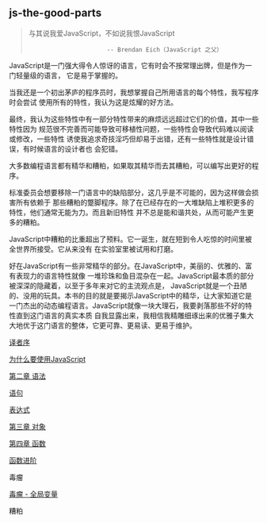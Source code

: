 
## js-the-good-parts

>  与其说我爱JavaScript，不如说我恨JavaScript
>
>                           -- Brendan Eich（JavaScript 之父）


JavaScript是一门强大得令人惊讶的语言，它有时会不按常理出牌，但是作为一门轻量级的语言，
它是易于掌握的。

当我还是一个初出茅庐的程序员时，我想掌握自己所用语言的每个特性，我写程序时会尝试
使用所有的特性，我认为这是炫耀的好方法。

最终，我认为这些特性中有一部分特性带来的麻烦远远超过它们的价值，其中一些特性因为
规范很不完善而可能导致可移植性问题，一些特性会导致代码难以阅读或修改，一些特性
诱使我追求奇技淫巧但却易于出错，还有一些特性就是设计错误，有时候语言的设计者也
会犯错。

大多数编程语言都有精华和糟粕，如果取其精华而去其糟粕，可以编写出更好的程序。

标准委员会想要移除一门语言中的缺陷部分，这几乎是不可能的，因为这样做会损害所有依赖于
那些糟粕的蹩脚程序。除了在已经存在的一大堆缺陷上堆积更多的特性，他们通常无能为力。而且新旧特性
并不总是能和谐共处，从而可能产生更多的糟粕。

JavaScript中糟粕的比重超出了预料。它一诞生，就在短到令人吃惊的时间里被全世界所接受。它从来没有
在实验室里被试用和打磨。

好在JavaScript有一些非常精华的部分。在JavaScript中，美丽的、优雅的、富有表现力的语言特性就像
一堆珍珠和鱼目混杂在一起。JavaScript最本质的部分被深深的隐藏着，以至于多年来对它的主流观点是，
JavaScript就是一个丑陋的、没用的玩具。本书的目的就是要揭示JavaScript中的精华，让大家知道它是
一门杰出的动态编程语言。JavaScript就像一块大理石，我要剥落那些不好的特性直到这门语言的真实本质
自我显露出来，我相信我精雕细琢出来的优雅子集大大地优于这门语言的整体，它更可靠、更易读、更易于维护。

[译者序](./ch1/xu.md)

[为什么要使用JavaScript](./ch1/lesson3.md)

[第二章 语法](./ch2/lesson1.md)

[语句](./ch1/lesson1.md)

[表达式](./ch2/lesson2.md)

[第三章 对象](./ch3/lesson1.md)

[第四章 函数](./ch4/lesson1.md)

[函数进阶](./ch4/lesson2.md)

毒瘤

[毒瘤 - 全局变量](./ch1/lesson2.md)

糟粕




